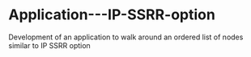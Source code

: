 # Application---IP-SSRR-option
Development of an application to walk around an ordered list of nodes similar to IP SSRR option
